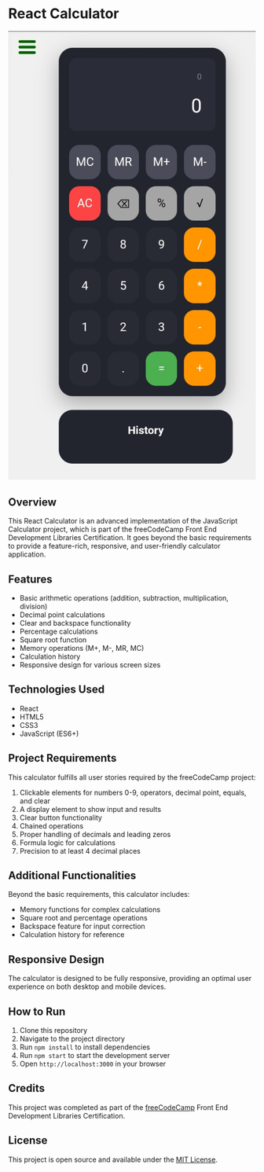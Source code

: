 # React Calculator

![React Calculator Screenshot](screenshot.jpg)

## Overview

This React Calculator is an advanced implementation of the JavaScript Calculator project, which is part of the freeCodeCamp Front End Development Libraries Certification. It goes beyond the basic requirements to provide a feature-rich, responsive, and user-friendly calculator application.

## Features

- Basic arithmetic operations (addition, subtraction, multiplication, division)
- Decimal point calculations
- Clear and backspace functionality
- Percentage calculations
- Square root function
- Memory operations (M+, M-, MR, MC)
- Calculation history
- Responsive design for various screen sizes

## Technologies Used

- React
- HTML5
- CSS3
- JavaScript (ES6+)

## Project Requirements

This calculator fulfills all user stories required by the freeCodeCamp project:

1. Clickable elements for numbers 0-9, operators, decimal point, equals, and clear
2. A display element to show input and results
3. Clear button functionality
4. Chained operations
5. Proper handling of decimals and leading zeros
6. Formula logic for calculations
7. Precision to at least 4 decimal places

## Additional Functionalities

Beyond the basic requirements, this calculator includes:

- Memory functions for complex calculations
- Square root and percentage operations
- Backspace feature for input correction
- Calculation history for reference

## Responsive Design

The calculator is designed to be fully responsive, providing an optimal user experience on both desktop and mobile devices.

## How to Run

1. Clone this repository
2. Navigate to the project directory
3. Run `npm install` to install dependencies
4. Run `npm start` to start the development server
5. Open `http://localhost:3000` in your browser

## Credits

This project was completed as part of the [freeCodeCamp](https://www.freecodecamp.org/) Front End Development Libraries Certification.

## License

This project is open source and available under the [MIT License](LICENSE).
